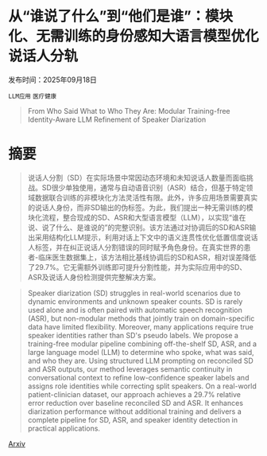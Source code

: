 # 从“谁说了什么”到“他们是谁”：模块化、无需训练的身份感知大语言模型优化说话人分轨

发布时间：2025年09月18日

`LLM应用` `医疗健康`

> From Who Said What to Who They Are: Modular Training-free Identity-Aware LLM Refinement of Speaker Diarization

# 摘要

> 说话人分割（SD）在实际场景中常因动态环境和未知说话人数量而面临挑战。SD很少单独使用，通常与自动语音识别（ASR）结合，但基于特定领域数据联合训练的非模块化方法灵活性有限。此外，许多应用场景需要真实的说话人身份，而非SD输出的伪标签。为此，我们提出一种无需训练的模块化流程，整合现成的SD、ASR和大型语言模型（LLM），以实现“谁在说、说了什么、是谁说的”的完整识别。该方法通过对协调后的SD和ASR输出采用结构化LLM提示，利用对话上下文中的语义连贯性优化低置信度说话人标签，并在纠正说话人分割错误的同时赋予角色身份。在真实世界的患者-临床医生数据集上，该方法相比基线协调后的SD和ASR，相对误差降低了29.7%。它无需额外训练即可提升分割性能，并为实际应用中的SD、ASR及说话人身份检测提供完整解决方案。

> Speaker diarization (SD) struggles in real-world scenarios due to dynamic environments and unknown speaker counts. SD is rarely used alone and is often paired with automatic speech recognition (ASR), but non-modular methods that jointly train on domain-specific data have limited flexibility. Moreover, many applications require true speaker identities rather than SD's pseudo labels. We propose a training-free modular pipeline combining off-the-shelf SD, ASR, and a large language model (LLM) to determine who spoke, what was said, and who they are. Using structured LLM prompting on reconciled SD and ASR outputs, our method leverages semantic continuity in conversational context to refine low-confidence speaker labels and assigns role identities while correcting split speakers. On a real-world patient-clinician dataset, our approach achieves a 29.7% relative error reduction over baseline reconciled SD and ASR. It enhances diarization performance without additional training and delivers a complete pipeline for SD, ASR, and speaker identity detection in practical applications.

[Arxiv](https://arxiv.org/abs/2509.15082)